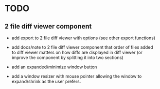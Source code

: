 # TODO

## 2 file diff viewer component

- add export to 2 file diff viewer with options (see other export functions)

- add docs/note to 2 file diff viewer component that order of files
added to diff viewer matters on how diffs are displayed in diff viewer (or improve the component by splitting it into two sections)

- add an expanded/minimize window button

- add a window resizer with mouse pointer allowing the window to expand/shrink as the user prefers.

